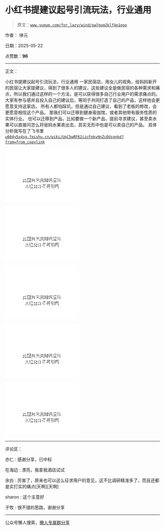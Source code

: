 # 小红书提建议起号引流玩法，行业通用

> 原文：[`www.yuque.com/for_lazy/wind/ow7goq2klf4p1ooo`](https://www.yuque.com/for_lazy/wind/ow7goq2klf4p1ooo)

作者： 哆元

日期：2025-05-22

点赞数：**96**

* * *

正文：

小红书提建议起号引流玩法，行业通用
一家民宿店，用女儿的视角，给妈妈新开的民宿让大家提建议，得到了很多人的建议，这些建议全是做民宿的各种需求和痛点，所以我们通过这样的一个方法，是可以获得很多自己行业用户的需求痛点的。
大家有参与感并且投入自己的建议后，等同于共同打造了自己的产品，这样他会更愿意支持这家店。
所有人都怕踩坑，但是通过自己建议，看到了老板的修改，会更愿意相信这个产品。 那我们可以迁移到健身瑜伽馆，或者其他带有服务性质的实体行业。
也可以迁移到产品，比如要做一个新产品，提前寻求建议，甚至卖水果可以直接问怎么将爸妈水果卖出去，其实无形中也是可以卖自己的产品。 具体分析我写在了飞书里 [`u604y5x4sg.feishu.cn/wiki/UoC5wRF62iicFekvHnZcOdsgnkd?from=from_copylink`](https://u604y5x4sg.feishu.cn/wiki/UoC5wRF62iicFekvHnZcOdsgnkd?from=from_copylink)

![](img/8e31ceb21c746c0529628e098fd51378.png "None")

![](img/d6c99e5c2d05c032cdfbf54cd9b84fb8.png "None")

![](img/2012e833f0d33bfe92a57ad8f0d4f52f.png "None")

![](img/d584a4b0013263ed7b71901a5e91e5a6.png "None")

![](img/e09cf19539ca460b13d0d502527ad835.png "None")

* * *

评论区：

亦仁 : 感谢分享，已中标

在海边 : 漂亮，我拿我酒店试试

余白 : 厉害了，原来也可以这么征求用户的意见，这不比调研精准多了，而且还都是实打实的痛点[天啊][天啊]

sharon : 这个主意好

子牧 : 很不错的思路，谢谢分享

* * *

公众号懒人搜索，[懒人专属群分享](https://lazybook.fun/#/blog/group)